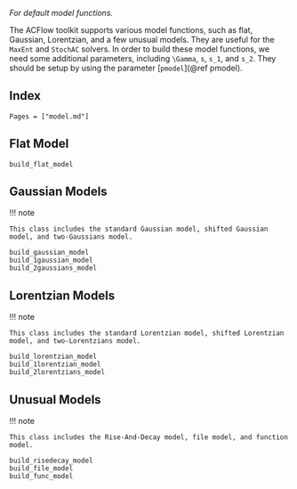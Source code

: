 *For default model functions.*

The ACFlow toolkit supports various model functions, such as flat, Gaussian, Lorentzian, and a few unusual models. They are useful for the `MaxEnt` and `StochAC` solvers. In order to build these model functions, we need some additional parameters, including ``\Gamma``, ``s``, ``s_1``, and ``s_2``. They should be setup by using the parameter [`pmodel`](@ref pmodel).

## Index

```@index
Pages = ["model.md"]
```

## Flat Model

```@docs
build_flat_model
```

## Gaussian Models

!!! note

    This class includes the standard Gaussian model, shifted Gaussian model, and two-Gaussians model.

```@docs
build_gaussian_model
build_1gaussian_model
build_2gaussians_model
```

## Lorentzian Models

!!! note

    This class includes the standard Lorentzian model, shifted Lorentzian model, and two-Lorentzians model.

```@docs
build_lorentzian_model
build_1lorentzian_model
build_2lorentzians_model
```

## Unusual Models

!!! note

    This class includes the Rise-And-Decay model, file model, and function model.

```@docs
build_risedecay_model
build_file_model
build_func_model
```
